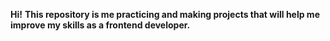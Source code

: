 **Hi!**
**This repository is me practicing and making projects that will help me improve my skills as a frontend developer.**
